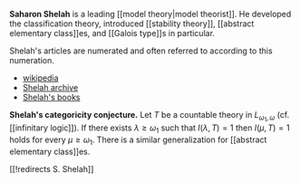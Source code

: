 __Saharon Shelah__ is a leading [[model theory|model theorist]]. He developed the classification theory, introduced [[stability theory]], [[abstract elementary class]]es, and [[Galois type]]s in particular. 

Shelah's articles are numerated and often referred to according to this numeration.

* [wikipedia](http://en.wikipedia.org/wiki/Saharon_Shelah)
* [Shelah archive](http://shelah.logic.at)
* [Shelah's books](http://shelah.logic.at/books.html)

__Shelah's categoricity conjecture.__ Let $T$ be a countable theory in $L_{\omega_1,\omega}$ (cf. [[infinitary logic]]). If there exists $\lambda\geq \omega_1$ such that 
$I(\lambda,T) = 1$ then $I(\mu, T) = 1$ holds for every
$\mu\geq\omega_1$. There is a similar generalization for [[abstract elementary class]]es.

[[!redirects S. Shelah]]
